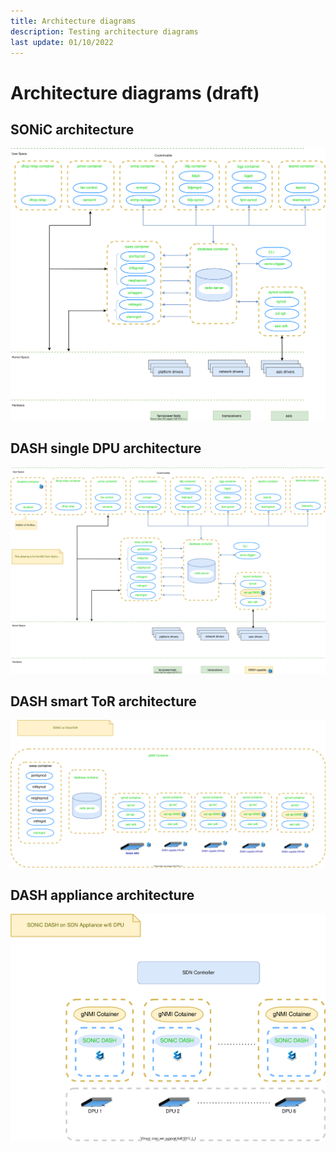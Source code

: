 ```yaml
---
title: Architecture diagrams
description: Testing architecture diagrams
last update: 01/10/2022
---
```



# Architecture diagrams (draft)


## SONiC architecture

![sonic-architecture](images/architecture/sonic-architecture.svg)

## DASH single DPU architecture

![sonic-architecture](images/architecture/dash-single-dpu-architecture.svg)


## DASH smart ToR architecture

![dash-smart-tor-architecture](images/architecture/mm-dash-high-level-smart-tor.svg)


## DASH appliance architecture

![dash-appliance-architecture](images/architecture/mm-dash-high-level-appliance.svg)